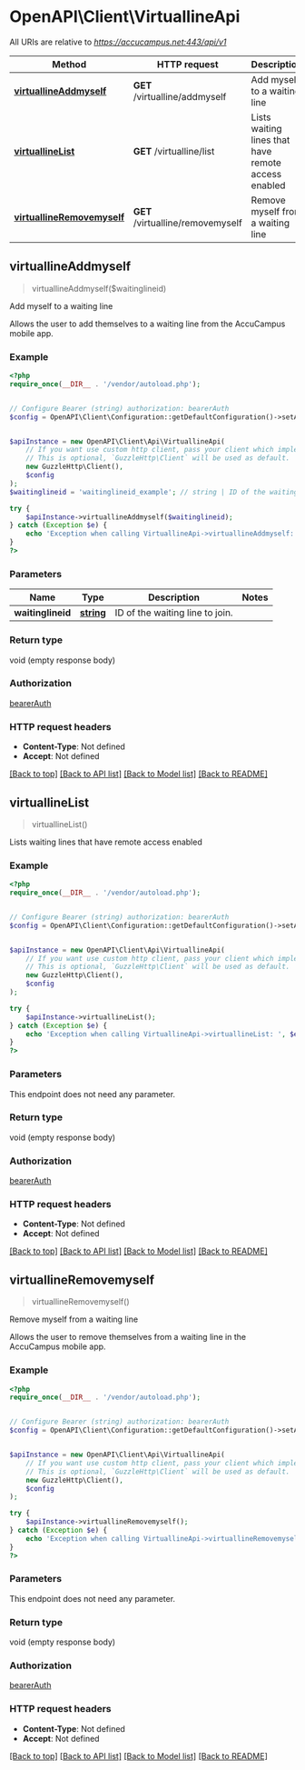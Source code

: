 # OpenAPI\Client\VirtuallineApi

All URIs are relative to *https://accucampus.net:443/api/v1*

Method | HTTP request | Description
------------- | ------------- | -------------
[**virtuallineAddmyself**](VirtuallineApi.md#virtuallineAddmyself) | **GET** /virtualline/addmyself | Add myself to a waiting line
[**virtuallineList**](VirtuallineApi.md#virtuallineList) | **GET** /virtualline/list | Lists waiting lines that have remote access enabled
[**virtuallineRemovemyself**](VirtuallineApi.md#virtuallineRemovemyself) | **GET** /virtualline/removemyself | Remove myself from a waiting line



## virtuallineAddmyself

> virtuallineAddmyself($waitinglineid)

Add myself to a waiting line

Allows the user to add themselves to a waiting line from the AccuCampus mobile app.

### Example

```php
<?php
require_once(__DIR__ . '/vendor/autoload.php');


// Configure Bearer (string) authorization: bearerAuth
$config = OpenAPI\Client\Configuration::getDefaultConfiguration()->setAccessToken('YOUR_ACCESS_TOKEN');


$apiInstance = new OpenAPI\Client\Api\VirtuallineApi(
    // If you want use custom http client, pass your client which implements `GuzzleHttp\ClientInterface`.
    // This is optional, `GuzzleHttp\Client` will be used as default.
    new GuzzleHttp\Client(),
    $config
);
$waitinglineid = 'waitinglineid_example'; // string | ID of the waiting line to join.

try {
    $apiInstance->virtuallineAddmyself($waitinglineid);
} catch (Exception $e) {
    echo 'Exception when calling VirtuallineApi->virtuallineAddmyself: ', $e->getMessage(), PHP_EOL;
}
?>
```

### Parameters


Name | Type | Description  | Notes
------------- | ------------- | ------------- | -------------
 **waitinglineid** | [**string**](../Model/.md)| ID of the waiting line to join. |

### Return type

void (empty response body)

### Authorization

[bearerAuth](../../README.md#bearerAuth)

### HTTP request headers

- **Content-Type**: Not defined
- **Accept**: Not defined

[[Back to top]](#) [[Back to API list]](../../README.md#documentation-for-api-endpoints)
[[Back to Model list]](../../README.md#documentation-for-models)
[[Back to README]](../../README.md)


## virtuallineList

> virtuallineList()

Lists waiting lines that have remote access enabled

### Example

```php
<?php
require_once(__DIR__ . '/vendor/autoload.php');


// Configure Bearer (string) authorization: bearerAuth
$config = OpenAPI\Client\Configuration::getDefaultConfiguration()->setAccessToken('YOUR_ACCESS_TOKEN');


$apiInstance = new OpenAPI\Client\Api\VirtuallineApi(
    // If you want use custom http client, pass your client which implements `GuzzleHttp\ClientInterface`.
    // This is optional, `GuzzleHttp\Client` will be used as default.
    new GuzzleHttp\Client(),
    $config
);

try {
    $apiInstance->virtuallineList();
} catch (Exception $e) {
    echo 'Exception when calling VirtuallineApi->virtuallineList: ', $e->getMessage(), PHP_EOL;
}
?>
```

### Parameters

This endpoint does not need any parameter.

### Return type

void (empty response body)

### Authorization

[bearerAuth](../../README.md#bearerAuth)

### HTTP request headers

- **Content-Type**: Not defined
- **Accept**: Not defined

[[Back to top]](#) [[Back to API list]](../../README.md#documentation-for-api-endpoints)
[[Back to Model list]](../../README.md#documentation-for-models)
[[Back to README]](../../README.md)


## virtuallineRemovemyself

> virtuallineRemovemyself()

Remove myself from a waiting line

Allows the user to remove themselves from a waiting line in the AccuCampus mobile app.

### Example

```php
<?php
require_once(__DIR__ . '/vendor/autoload.php');


// Configure Bearer (string) authorization: bearerAuth
$config = OpenAPI\Client\Configuration::getDefaultConfiguration()->setAccessToken('YOUR_ACCESS_TOKEN');


$apiInstance = new OpenAPI\Client\Api\VirtuallineApi(
    // If you want use custom http client, pass your client which implements `GuzzleHttp\ClientInterface`.
    // This is optional, `GuzzleHttp\Client` will be used as default.
    new GuzzleHttp\Client(),
    $config
);

try {
    $apiInstance->virtuallineRemovemyself();
} catch (Exception $e) {
    echo 'Exception when calling VirtuallineApi->virtuallineRemovemyself: ', $e->getMessage(), PHP_EOL;
}
?>
```

### Parameters

This endpoint does not need any parameter.

### Return type

void (empty response body)

### Authorization

[bearerAuth](../../README.md#bearerAuth)

### HTTP request headers

- **Content-Type**: Not defined
- **Accept**: Not defined

[[Back to top]](#) [[Back to API list]](../../README.md#documentation-for-api-endpoints)
[[Back to Model list]](../../README.md#documentation-for-models)
[[Back to README]](../../README.md)

